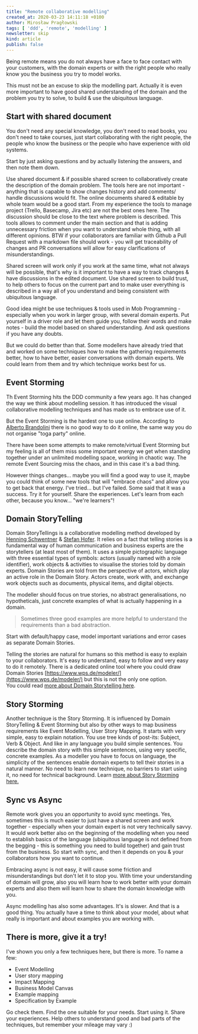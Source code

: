 ```yaml
---
title: "Remote collaborative modelling"
created_at: 2020-03-23 14:11:18 +0100
author: Mirosław Pragłowski
tags: [ 'ddd', 'remote', 'modelling' ]
newsletter: skip
kind: article
publish: false
---
```


Being remote means you do not always have a face to face contact with your customers, with the domain experts or with the right people who really know you the business you try to model works.

This must not be an excuse to skip the modelling part. Actually it is even more important to have good shared understanding of the domain and the problem you try to solve, to build & use the ubiquitous language.

<!-- more -->

## Start with shared document

You don't need any special knowledge, you don't need to read books, you don't need to take courses, just start collaborating with the right people, the people who know the business or the people who have experience with old systems.

Start by just asking questions and by actually listening the answers, and then note them down.

Use shared document & if possible shared screen to collaboratively create the description of the domain problem. The tools here are not important - anything that is capable to show changes history and add comments/ handle discussions would fit. The online documents shared & editable by whole team would be a good start.
From my experience the tools to manage project (Trello, Basecamp, Jira etc) are not the best ones here. The discussion should be close to the text where problem is described. This tools allows to comment under the main section and that is adding unnecessary friction when you want to understand whole thing, with all different opinions.
BTW if your collaborators are familiar with Github a Pull Request with a markdown file should work - you will get traceability of changes and PR conversations will allow for easy clarifications of misunderstandings.

Shared screen will work only if you work at the same time, what not always will be possible, that's why is it important to have a way to track changes & have discussions in the edited document. Use shared screen to build trust, to help others to focus on the current part and to make user everything is described in a way all of you understand and being consistent with ubiquitous language.

Good idea might be use techniques & tools used in Mob Programming - especially when you work in larger group, with several domain experts. Put yourself in a driver role and let them guide you, follow their words and make notes - build the model based on shared understanding. And ask questions if you have any doubts.

But we could do better than that. Some modellers have already tried that and worked on some techniques how to make the gathering requirements better, how to have better, easier conversations with domain experts. We could learn from them and try which technique works best for us.

## Event Storming

Th Event Storming hits the DDD community a few years ago. It has changed the way we think about modelling session. It has introduced the visual collaborative modelling techniques and has made us to embrace use of it.

But the Event Storming is the hardest one to use online. According to [Alberto Brandolini](https://twitter.com/ziobrando) there is no good way to do it online, the same way you do not organise "toga party" online.

There have been some attempts to make remote/virtual Event Storming but my feeling is all of them miss some important energy we get when standing together under an unlimited modelling space, working in chaotic way. The remote Event Sourcing miss the chaos, and in this case it's a bad thing.

However things changes... maybe you will find a good way to use it, maybe you could think of some new tools that will "embrace chaos" and allow you to get back that energy.
I've tried... but I've failed. Some said that it was a success.   Try it for yourself. Share the experiences. Let's learn from each other, because you know... "we're learners"!

## Domain StoryTelling

Domain StoryTellings is a collaborative modelling method developed by [Henning Schwentner](https://twitter.com/hschwentner) & [Stefan Hofer](https://twitter.com/hofstef).
It relies on a fact that telling stories is a fundamental way of human communication and business experts are the storytellers (at least most of them). It uses a simple pictographic language with three essential types of symbols:
actors (usually named with a role identifier), work objects & activities to visualise the stories told by domain experts.
Domain Stories are told from the perspective of actors, which play an active role in the Domain Story. Actors create, work with, and exchange work objects such as documents, physical items, and digital objects.

The modeller should focus on true stories, no abstract generalisations, no hypotheticals, just concrete examples of what is actually happening in a domain.

> Sometimes three good examples are more helpful to understand the requirements than a bad abstraction.

Start with default/happy case, model important variations and error cases as separate Domain Stories.

Telling the stories are natural for humans so this method is easy to explain to your collaborators. It's easy to understand, easy to follow and very easy to do it remotely. There is a dedicated online tool where you could draw Domain Stories [https://www.wps.de/modeler/](https://www.wps.de/modeler/) but this is not the only one option.\
You could read [more about Domain Storytelling here](https://domainstorytelling.org/#dst-explained).

## Story Storming

Another technique is the Story Storming. It is influenced by Domain StoryTelling & Event Storming but also by other ways to map business requirements like Event Modelling, User Story Mapping. It starts with very simple, easy to explain notation. You use tree kinds of post-its: Subject, Verb & Object. And like in any language you build simple sentences. You describe the domain story with this simple sentences, using very specific, concrete examples. As a modeller you have to focus on language, the simplicity of the sentences enable domain experts to tell their stories in a natural manner. No need to learn new technique, no barriers to start using it, no need for technical background.
Learn [more about Story Storming here.](https://medium.com/plexiti/story-storming-191756f57387)

## Sync vs Async

Remote work gives you an opportunity to avoid sync meetings. Yes, sometimes this is much easier to just have a shared screen and work together - especially when your domain expert is not very technically savvy. It would work better also on the beginning of the modelling when you need to establish basics of the language (ubiquitous language is not defined from the begging - this is something you need to build together) and gain trust from the business. So start with sync, and then it depends on you & your collaborators how you want to continue.

Embracing async is not easy, it will cause some friction and misunderstandings but don't let it to stop you. With time your understanding of domain will grow, also you will learn how to work better with your domain experts and also them will learn how to share the domain knowledge with you.

Async modelling has also some advantages. It's is slower. And that is a good thing. You actually have a time to think about your model, about what really is important and about examples you are working with.

## There is more, give it a try!

I've shown you only a few techniques here, but there is more. To name a few:

* Event Modelling
* User story mapping
* Impact Mapping
* Business Model Canvas
* Example mapping
* Specification by Example

Go check them. Find the one suitable for your needs. Start using it. Share your experiences. Help others to understand good and bad parts of the techniques, but remember your mileage may vary :)
